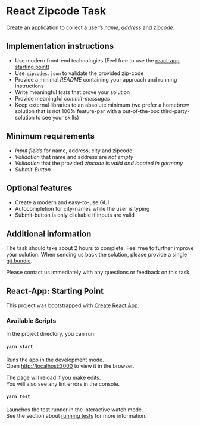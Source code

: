# React Zipcode Task

Create an application to collect a user’s *name*, *address* and *zipcode*.

## Implementation instructions
* Use modern front-end technologies (Feel free to use the [react-app starting point](##react-app:-starting-point))
* Use `zipcodes.json` to validate the provided zip-code
* Provide a minimal *README* containing your approach and running instructions
* Write meaningful *tests* that prove your solution
* Provide meaningful *commit-messages*
* Keep external libraries to an absolute minimum (we prefer a homebrew solution that is not 100% feature-par with a out-of-the-box third-party-solution to see your skills)

## Minimum requirements
* *Input fields* for name, address, city and zipcode
* *Validation* that name and address are *not empty*
* *Validation* that the provided *zipcode* is *valid and located in germany*
* *Submit-Button*

## Optional features
* Create a modern and easy-to-use GUI
* Autocompletion for city-names while the user is typing
* Submit-button is only clickable if inputs are valid

## Additional information
The task should take about 2 hours to complete. Feel free to further improve your solution.
When sending us back the solution, please provide a
single [git bundle](https://git-scm.com/docs/git-bundle). 

Please contact us immediately with any questions or feedback on this task. 


## React-App: Starting Point

This project was bootstrapped with [Create React App](https://github.com/facebook/create-react-app).

### Available Scripts

In the project directory, you can run:

#### `yarn start`

Runs the app in the development mode.<br />
Open [http://localhost:3000](http://localhost:3000) to view it in the browser.

The page will reload if you make edits.<br />
You will also see any lint errors in the console.

#### `yarn test`

Launches the test runner in the interactive watch mode.<br />
See the section about [running tests](https://facebook.github.io/create-react-app/docs/running-tests) for more information.

